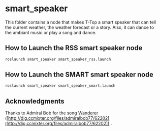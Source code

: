# smart_speaker

This folder contains a node that makes T-Top a smart speaker that can tell the current weather, the weather forecast or
a story. Also, it can dance to the ambiant music or play a song and dance.

## How to Launch the RSS smart speaker node

```bash
roslaunch smart_speaker smart_speaker_rss.launch
```

## How to Launch the SMART smart speaker node

```bash
roslaunch smart_speaker smart_speaker_smart.launch
```

## Acknowledgments

Thanks to Admiral Bob for the
song [Wanderer](admiralbob_wanderer.mp3) ([http://dig.ccmixter.org/files/admiralbob77/62202](http://dig.ccmixter.org/files/admiralbob77/62202))
.
